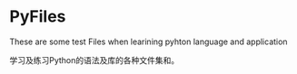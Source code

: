 # PyFiles
These are some test Files when learining pyhton language and application

学习及练习Python的语法及库的各种文件集和。
